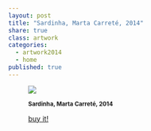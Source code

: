 ```yaml
---
layout: post
title: "Sardinha, Marta Carreté, 2014"
share: true
class: artwork
categories:
  - artwork2014
  - home
published: true
---
```


<figure class="text-center">
	<img src="http://www.artinpocket.cat/wp-content/uploads/2014/05/sardinha-watermark.jpg">
	<figcaption>
		<p><small><strong>Sardinha, Marta Carreté, 2014</strong></small></p>
		<p><a href="http://www.artinpocket.cat/product/sardinha-marta-carrate-2014/" class="btn btn-primary btn-lg"><i class="fa fa-credit-card"></i> buy it!</a></p>
	</figcaption>
</figure>